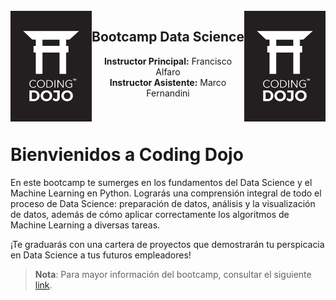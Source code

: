 
<br/>
<img src="images/logo_cd2.png" alt="" width="130px" align="left"/>
<img src="images/logo_cd2.png" alt="" width="130px" align="right"/>
<div align="center">
<h2>Bootcamp Data Science</h2>
<b>Instructor Principal:</b> Francisco Alfaro <br/>
<b>Instructor Asistente:</b> Marco Fernandini <br/><br/><br/>
</div>

# **Bienvienidos a Coding Dojo**

En este bootcamp te sumerges en los fundamentos del Data Science y el Machine Learning en Python. Lograrás una comprensión integral de todo el proceso de Data Science: preparación de datos, análisis y la visualización de datos, además de cómo aplicar correctamente los algoritmos de Machine Learning a diversas tareas.

¡Te graduarás con una cartera de proyectos que demostrarán tu perspicacia en Data Science a tus futuros empleadores!

> **Nota**: Para mayor información del bootcamp, consultar el siguiente [link](https://www.codingdojo.la/data-science/).